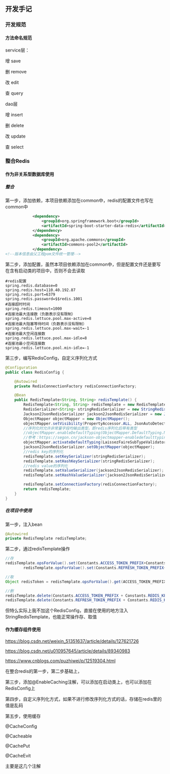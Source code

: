 ## 开发手记



### 开发规范

#### 方法命名规范

service层：

增    save

删    remove

改    edit

查    query



dao层

增    insert

删    delete

改    update

查    select



### 整合Redis

#### 作为非关系型数据库使用

##### 整合

第一步，添加依赖，本项目依赖添加在common中，redis的配置文件也写在common中

```xml
			<dependency>
            	<groupId>org.springframework.boot</groupId>
            	<artifactId>spring-boot-starter-data-redis</artifactId>
        	</dependency>			
			<dependency>
                <groupId>org.apache.commons</groupId>
                <artifactId>commons-pool2</artifactId>
            </dependency>
<!--版本信息由父工程pom文件统一管理-->
```

第二步，添加配置，虽然本项目依赖添加在common中，但是配置文件还是要写在含有启动类的项目中，否则不会去读取

```properties
#redis配置
spring.redis.database=0
spring.redis.host=110.40.192.87
spring.redis.port=6379
spring.redis.password=$$redis.1001
#连接超时时间
spring.redis.timeout=1000
#连接池最大连接数（负数表示没有限制）
spring.redis.lettuce.pool.max-active=8
#连接池最大阻塞等待时间（负数表示没有限制）
spring.redis.lettuce.pool.max-wait=-1
#连接池最大空闲连接数
spring.redis.lettuce.pool.max-idle=8
#连接池最小空闲连接数
spring.redis.lettuce.pool.min-idle=-1
```

第三步，编写RedisConfig，自定义序列化方式

```java
@Configuration
public class RedisConfig {

    @Autowired
    private RedisConnectionFactory redisConnectionFactory;

    @Bean
    public RedisTemplate<String, String> redisTemplate() {
        RedisTemplate<String, String> redisTemplate = new RedisTemplate<>();
        RedisSerializer<String> stringRedisSerializer = new StringRedisSerializer();
        Jackson2JsonRedisSerializer jackson2JsonRedisSerializer = new Jackson2JsonRedisSerializer(Object.class);
        ObjectMapper objectMapper = new ObjectMapper();
        objectMapper.setVisibility(PropertyAccessor.ALL, JsonAutoDetect.Visibility.ANY);
        //序列化时允许非常量字段均输出类型，即redis序列化后带有类型
        //objectMapper.enableDefaultTyping(ObjectMapper.DefaultTyping.NON_FINAL)方法已从2.10.0开始标记@Deprecated，使用下面方法代替
        //参考：https://segon.cn/jackson-objectmapper-enabledefaulttyping-deprecated.html
        objectMapper.activateDefaultTyping(LaissezFaireSubTypeValidator.instance, ObjectMapper.DefaultTyping.NON_FINAL);
        jackson2JsonRedisSerializer.setObjectMapper(objectMapper);
        //redis key的序列化
        redisTemplate.setKeySerializer(stringRedisSerializer);
        redisTemplate.setHashKeySerializer(stringRedisSerializer);
        //redis value的序列化
        redisTemplate.setValueSerializer(jackson2JsonRedisSerializer);
        redisTemplate.setHashValueSerializer(jackson2JsonRedisSerializer);

        redisTemplate.setConnectionFactory(redisConnectionFactory);
        return redisTemplate;
    }
}
```



##### 在项目中使用

第一步，注入bean

```java
@Autowired
private RedisTemplate redisTemplate;
```



第二步，通过redisTemplate操作

```java
//存
redisTemplate.opsForValue().set(Constants.ACCESS_TOKEN_PREFIX+Constants.REDIS_KEY_SEPARATOR+jtPlayer.getUid(),jwtToken,Constants.REDIS_ACCESS_TOKEN_TTL, TimeUnit.MILLISECONDS);
        redisTemplate.opsForValue().set(Constants.REFRESH_TOKEN_PREFIX+Constants.REDIS_KEY_SEPARATOR+jtPlayer.getUid(),refreshToken,Constants.REDIS_REFRESH_TOKEN_TTL,TimeUnit.MILLISECONDS);
```

```java
//取
Object redisToken = redisTemplate.opsForValue().get(ACCESS_TOKEN_PREFIX + REDIS_KEY_SEPARATOR + JwtUtils.parseJwtToken(jwt).get("uid"));
```

```java
//删
redisTemplate.delete(Constants.ACCESS_TOKEN_PREFIX + Constants.REDIS_KEY_SEPARATOR + uid);
redisTemplate.delete(Constants.REFRESH_TOKEN_PREFIX + Constants.REDIS_KEY_SEPARATOR + uid);
```





但特么实际上我不加这个RedisConfig，直接在使用的地方注入StringRedisTemplate，也能正常操作存、取值



#### 作为缓存组件使用



https://blog.csdn.net/weixin_51351637/article/details/127621726

https://blog.csdn.net/u010957645/article/details/89340983

https://www.cnblogs.com/puzhiwei/p/12519304.html



在整合redis的第一步，第二步基础上，

第三步，添加@EnableCaching注解，可以添加在启动类上，也可以添加在RedisConfig上

第四步，自定义序列化方式，如果不进行修改序列化方式的话，存储在redis里的值是乱码

第五步，使用缓存

@CacheConfig

@Cacheable

@CachePut

@CacheEvit

主要是这几个注解